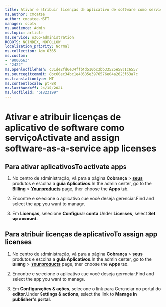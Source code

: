 ```yaml
---
title: Ativar e atribuir licenças de aplicativo de software como serviço
ms.author: cmcatee
author: cmcatee-MSFT
manager: scotv
ms.audience: Admin
ms.topic: article
ms.service: o365-administration
ROBOTS: NOINDEX, NOFOLLOW
localization_priority: Normal
ms.collection: Adm_O365
ms.custom:
- "9000563"
- "2422"
ms.openlocfilehash: c31de2fd6e34ffb4d510bc3bb33525e58c1c6557
ms.sourcegitcommit: 8bc60ec34bc1e40685e3976576e04a2623f63a7c
ms.translationtype: MT
ms.contentlocale: pt-BR
ms.lasthandoff: 04/15/2021
ms.locfileid: "51823199"
---
```

# <a name="activate-and-assign-software-as-a-service-app-licenses"></a><span data-ttu-id="19568-102">Ativar e atribuir licenças de aplicativo de software como serviço</span><span class="sxs-lookup"><span data-stu-id="19568-102">Activate and assign software-as-a-service app licenses</span></span> 

## <a name="to-activate-apps"></a><span data-ttu-id="19568-103">Para ativar aplicativos</span><span class="sxs-lookup"><span data-stu-id="19568-103">To activate apps</span></span>

1. <span data-ttu-id="19568-104">No centro de administração, vá para a página **Cobrança**  >  **[seus](https://go.microsoft.com/fwlink/p/?linkid=842054)** produtos e escolha a **guia Aplicativos.**</span><span class="sxs-lookup"><span data-stu-id="19568-104">In the admin center, go to the **Billing** > **[Your products](https://go.microsoft.com/fwlink/p/?linkid=842054)** page, then choose the **Apps** tab.</span></span>

2. <span data-ttu-id="19568-105">Encontre e selecione o aplicativo que você deseja gerenciar.</span><span class="sxs-lookup"><span data-stu-id="19568-105">Find and select the app you want to manage.</span></span>

3. <span data-ttu-id="19568-106">Em **Licenças,** selecione **Configurar conta**.</span><span class="sxs-lookup"><span data-stu-id="19568-106">Under **Licenses**, select **Set up account**.</span></span>  

## <a name="to-assign-app-licenses"></a><span data-ttu-id="19568-107">Para atribuir licenças de aplicativo</span><span class="sxs-lookup"><span data-stu-id="19568-107">To assign app licenses</span></span>

1. <span data-ttu-id="19568-108">No centro de administração, vá para a página **Cobrança**  >  **[seus](https://go.microsoft.com/fwlink/p/?linkid=842054)** produtos e escolha a **guia Aplicativos.**</span><span class="sxs-lookup"><span data-stu-id="19568-108">In the admin center, go to the **Billing** > **[Your products](https://go.microsoft.com/fwlink/p/?linkid=842054)** page, then choose the **Apps** tab.</span></span>

2. <span data-ttu-id="19568-109">Encontre e selecione o aplicativo que você deseja gerenciar.</span><span class="sxs-lookup"><span data-stu-id="19568-109">Find and select the app you want to manage.</span></span>  

3. <span data-ttu-id="19568-110">Em **Configurações & ações**, selecione o link para Gerenciar no portal do **editor.**</span><span class="sxs-lookup"><span data-stu-id="19568-110">Under **Settings & actions**, select the link to **Manage in publisher's portal**.</span></span>